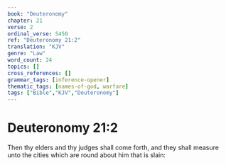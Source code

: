 ```yaml
---
book: "Deuteronomy"
chapter: 21
verse: 2
ordinal_verse: 5450
ref: "Deuteronomy 21:2"
translation: "KJV"
genre: "Law"
word_count: 24
topics: []
cross_references: []
grammar_tags: [inference-opener]
thematic_tags: [names-of-god, warfare]
tags: ["Bible","KJV","Deuteronomy"]
---
```


# Deuteronomy 21:2

Then thy elders and thy judges shall come forth, and they shall measure unto the cities which are round about him that is slain:
